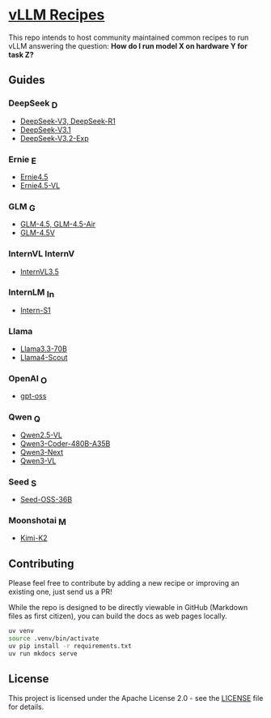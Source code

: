 # [vLLM Recipes](https://docs.vllm.ai/projects/recipes)

This repo intends to host community maintained common recipes to run vLLM answering the question:
**How do I run model X on hardware Y for task Z?**

## Guides

### DeepSeek <img src="https://avatars.githubusercontent.com/u/148330874?s=200&v=4" alt="DeepSeek" width="16" height="16" style="vertical-align:middle;">
- [DeepSeek-V3, DeepSeek-R1](DeepSeek/DeepSeek-V3.md)
- [DeepSeek-V3.1](DeepSeek/DeepSeek-V3_1.md)
- [DeepSeek-V3.2-Exp](DeepSeek/DeepSeek-V3_2-Exp.md)

### Ernie <img src="https://avatars.githubusercontent.com/u/13245940?v=4" alt="Ernie" width="16" height="16" style="vertical-align:middle;">
- [Ernie4.5](Ernie/Ernie4.5.md)
- [Ernie4.5-VL](Ernie/Ernie4.5-VL.md)

### GLM <img src="https://raw.githubusercontent.com/zai-org/GLM-4.5/refs/heads/main/resources/logo.svg" alt="GLM" width="16" height="16" style="vertical-align:middle;">
- [GLM-4.5, GLM-4.5-Air](GLM/GLM-4.5.md)
- [GLM-4.5V](GLM/GLM-4.5V.md)

### InternVL <img src="https://github.com/user-attachments/assets/930e6814-8a9f-43e1-a284-118a5732daa4" alt="InternVL" width="64" height="16">
- [InternVL3.5](InternVL/InternVL3_5.md)

### InternLM <img src="https://avatars.githubusercontent.com/u/135356492?s=200&v=4" alt="InternLM" width="16" height="16" style="vertical-align:middle;">
- [Intern-S1](InternLM/Intern-S1.md)

### Llama
- [Llama3.3-70B](Llama/Llama3.3-70B.md)
- [Llama4-Scout](Llama/Llama4-Scout.md)

### OpenAI <img src="https://avatars.githubusercontent.com/u/14957082?v=4" alt="OpenAI" width="16" height="16" style="vertical-align:middle;">
- [gpt-oss](OpenAI/GPT-OSS.md)

### Qwen <img src="https://qwenlm.github.io/favicon.png" alt="Qwen" width="16" height="16" style="vertical-align:middle;">
- [Qwen2.5-VL](Qwen/Qwen2.5-VL.md)
- [Qwen3-Coder-480B-A35B](Qwen/Qwen3-Coder-480B-A35B.md)
- [Qwen3-Next](Qwen/Qwen3-Next.md)
- [Qwen3-VL](Qwen/Qwen3-VL.md)

### Seed <img src="https://avatars.githubusercontent.com/u/4158466?s=200&v=4" alt="Seed" width="16" height="16" style="vertical-align:middle;">
- [Seed-OSS-36B](Seed/Seed-OSS-36B.md)

### Moonshotai <img src="https://avatars.githubusercontent.com/u/129152888?v=4" alt="Moonshotai" width="16" height="16" style="vertical-align:middle;">
- [Kimi-K2](moonshotai/Kimi-K2.md)

## Contributing
Please feel free to contribute by adding a new recipe or improving an existing one, just send us a PR!

While the repo is designed to be directly viewable in GitHub (Markdown files as first citizen), you can build the docs as web pages locally.

```bash
uv venv
source .venv/bin/activate
uv pip install -r requirements.txt
uv run mkdocs serve
```

## License
This project is licensed under the Apache License 2.0 - see the [LICENSE](https://github.com/vllm-project/recipes/blob/main/LICENSE) file for details.

